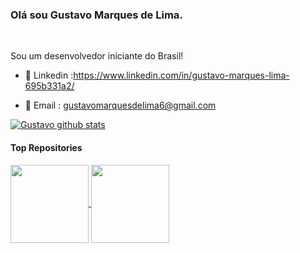 

### Olá sou Gustavo Marques de Lima.

<br />

Sou um desenvolvedor iniciante do Brasil!<br>

- 💼 Linkedin :https://www.linkedin.com/in/gustavo-marques-lima-695b331a2/

- 📧 Email : gustavomarquesdelima6@gmail.com

<a href="https://github.com/anuraghazra/github-readme-stats"><img align="center" src="https://github-readme-stats.vercel.app/api?username=gusta7597&show_icons=true&include_all_commits=true&theme=tokyonight_border=true" alt="Gustavo github stats" /></a>


#### Top Repositories


<a href="https://github.com/gusta7597/API-FATEC-2-SEM">
  <img align="center" height="125px" theme=tokyonight src="https://github-readme-stats.vercel.app/api/pin/?username=gusta7597&repo=API-FATEC-2-SEM" />
</a>
<a href="https://github.com/gusta7597/API-FATEC">
  <img align="center" height="125px" src="https://github-readme-stats.vercel.app/api/pin/?username=gusta7597&repo=API-FATEC" />
</a>

<br />
<br />
